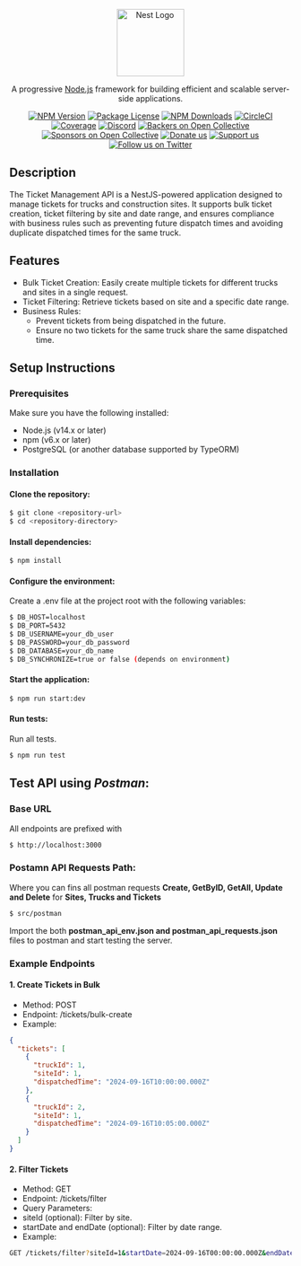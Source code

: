 <p align="center">
  <a href="http://nestjs.com/" target="blank"><img src="https://nestjs.com/img/logo-small.svg" width="120" alt="Nest Logo" /></a>
</p>

[circleci-image]: https://img.shields.io/circleci/build/github/nestjs/nest/master?token=abc123def456
[circleci-url]: https://circleci.com/gh/nestjs/nest

  <p align="center">A progressive <a href="http://nodejs.org" target="_blank">Node.js</a> framework for building efficient and scalable server-side applications.</p>
    <p align="center">
<a href="https://www.npmjs.com/~nestjscore" target="_blank"><img src="https://img.shields.io/npm/v/@nestjs/core.svg" alt="NPM Version" /></a>
<a href="https://www.npmjs.com/~nestjscore" target="_blank"><img src="https://img.shields.io/npm/l/@nestjs/core.svg" alt="Package License" /></a>
<a href="https://www.npmjs.com/~nestjscore" target="_blank"><img src="https://img.shields.io/npm/dm/@nestjs/common.svg" alt="NPM Downloads" /></a>
<a href="https://circleci.com/gh/nestjs/nest" target="_blank"><img src="https://img.shields.io/circleci/build/github/nestjs/nest/master" alt="CircleCI" /></a>
<a href="https://coveralls.io/github/nestjs/nest?branch=master" target="_blank"><img src="https://coveralls.io/repos/github/nestjs/nest/badge.svg?branch=master#9" alt="Coverage" /></a>
<a href="https://discord.gg/G7Qnnhy" target="_blank"><img src="https://img.shields.io/badge/discord-online-brightgreen.svg" alt="Discord"/></a>
<a href="https://opencollective.com/nest#backer" target="_blank"><img src="https://opencollective.com/nest/backers/badge.svg" alt="Backers on Open Collective" /></a>
<a href="https://opencollective.com/nest#sponsor" target="_blank"><img src="https://opencollective.com/nest/sponsors/badge.svg" alt="Sponsors on Open Collective" /></a>
  <a href="https://paypal.me/kamilmysliwiec" target="_blank"><img src="https://img.shields.io/badge/Donate-PayPal-ff3f59.svg" alt="Donate us"/></a>
    <a href="https://opencollective.com/nest#sponsor"  target="_blank"><img src="https://img.shields.io/badge/Support%20us-Open%20Collective-41B883.svg" alt="Support us"></a>
  <a href="https://twitter.com/nestframework" target="_blank"><img src="https://img.shields.io/twitter/follow/nestframework.svg?style=social&label=Follow" alt="Follow us on Twitter"></a>
</p>
  <!--[![Backers on Open Collective](https://opencollective.com/nest/backers/badge.svg)](https://opencollective.com/nest#backer)
  [![Sponsors on Open Collective](https://opencollective.com/nest/sponsors/badge.svg)](https://opencollective.com/nest#sponsor)-->

## Description

The Ticket Management API is a NestJS-powered application designed to manage tickets for trucks and construction sites. It supports bulk ticket creation, ticket filtering by site and date range, and ensures compliance with business rules such as preventing future dispatch times and avoiding duplicate dispatched times for the same truck.

## Features

- Bulk Ticket Creation: Easily create multiple tickets for different trucks and sites in a single request.
- Ticket Filtering: Retrieve tickets based on site and a specific date range.
- Business Rules:
  - Prevent tickets from being dispatched in the future.
  - Ensure no two tickets for the same truck share the same dispatched time.

## Setup Instructions

### Prerequisites

Make sure you have the following installed:

- Node.js (v14.x or later)
- npm (v6.x or later)
- PostgreSQL (or another database supported by TypeORM)

### Installation

#### Clone the repository:

```bash
$ git clone <repository-url>
$ cd <repository-directory>
```

#### Install dependencies:

```bash
$ npm install
```

#### Configure the environment:

Create a .env file at the project root with the following variables:

```bash
$ DB_HOST=localhost
$ DB_PORT=5432
$ DB_USERNAME=your_db_user
$ DB_PASSWORD=your_db_password
$ DB_DATABASE=your_db_name
$ DB_SYNCHRONIZE=true or false (depends on environment)
```

#### Start the application:

```bash
$ npm run start:dev
```

#### Run tests:

Run all tests.

```bash
$ npm run test
```

## Test API using _Postman_:

### Base URL

All endpoints are prefixed with

```bash
$ http://localhost:3000
```

### Postamn API Requests Path:

Where you can fins all postman requests **Create, GetByID, GetAll, Update and Delete** for **Sites, Trucks and Tickets**

```bash
$ src/postman
```

Import the both **postman_api_env.json and postman_api_requests.json** files to postman and start testing the server.

### Example Endpoints

#### 1. Create Tickets in Bulk

- Method: POST
- Endpoint: /tickets/bulk-create
- Example:

```json
{
  "tickets": [
    {
      "truckId": 1,
      "siteId": 1,
      "dispatchedTime": "2024-09-16T10:00:00.000Z"
    },
    {
      "truckId": 2,
      "siteId": 1,
      "dispatchedTime": "2024-09-16T10:05:00.000Z"
    }
  ]
}
```

#### 2. Filter Tickets

- Method: GET
- Endpoint: /tickets/filter
- Query Parameters:
- siteId (optional): Filter by site.
- startDate and endDate (optional): Filter by date range.
- Example:

```bash
GET /tickets/filter?siteId=1&startDate=2024-09-16T00:00:00.000Z&endDate=2024-09-17T00:00:00.000Z
```

